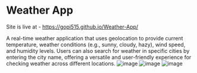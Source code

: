 # Weather App
 
Site is live at - https://gopi515.github.io/Weather-App/


A real-time weather application that uses geolocation to provide current
temperature, weather conditions (e.g., sunny, cloudy, hazy), wind speed, and
humidity levels. Users can also search for weather in specific cities by
entering the city name, offering a versatile and user-friendly experience for
checking weather across different locations.
![image](https://github.com/user-attachments/assets/9f4c289e-93c5-477b-8890-18c884ae6c79)
![image](https://github.com/user-attachments/assets/fe203fcc-7df1-4c22-94ef-fe548850c7f4)
![image](https://github.com/user-attachments/assets/72748786-3992-4d5f-a3cd-b3a7d156057b)


